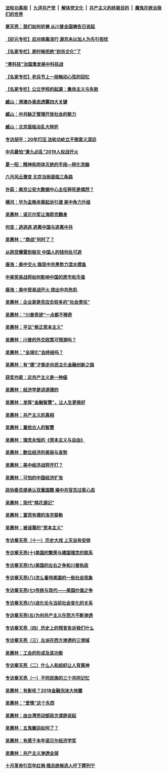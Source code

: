 

####  [法轮功真相](../../../../basic/blob/master/README.md?t=06242002) &nbsp;|&nbsp; [九评共产党](../../../../9ping.md/blob/master/README.md?t=06242002) &nbsp;|&nbsp; [解体党文化](../../../../jtdwh.md/blob/master/README.md?t=06242002)  &nbsp;|&nbsp; [共产主义的终极目的](../../../../gczydzjmd.md/blob/master/README.md?t=06242002) &nbsp;|&nbsp; [魔鬼在统治我们的世界](../../../../mgztzwmdsj.md/blob/master/README.md?t=06242002) 

#### [章天亮：我们如何祈祷 从川普全国祷告日说起](../pages/nsc423/n11944627.md?t=06242002) 

#### [【纪元专栏】应对病毒流行 渥京未以加人为先引担忧](../pages/nsc423/n11875714.md?t=06242002) 

#### [【名家专栏】是时候拒绝“封杀文化”了](../pages/nsc423/n11814093.md?t=06242002) 

#### [“黑科技”治国激发美中科技战](../pages/nsc423/n11638056.md?t=06242002) 

#### [【名家专栏】老兵节上一段触动心弦的回忆](../pages/nsc423/n11646016.md?t=06242002) 

#### [【名家专栏】公立学校的起源：集体主义与失败](../pages/nsc423/n11601833.md?t=06242002) 

#### [臧山：港澳办表态透露四大关键](../pages/nsc423/n11421628.md?t=06242002) 

#### [臧山：中共缺乏管理开放社会的能力](../pages/nsc423/n11407457.md?t=06242002) 

#### [臧山：北京面临治乱大转折](../pages/nsc423/n11406895.md?t=06242002) 

#### [专访胡平：20年打压 法轮功屹立不倒意义深远](../pages/nsc423/n11398800.md?t=06242002) 

#### [中共最怕“逢九必乱”2019人权战开火](../pages/nsc423/n11385248.md?t=06242002) 

#### [夏一阳：精神和肉体灭绝的手段—转化洗脑](../pages/nsc423/n11368250.md?t=06242002) 

#### [六月风云激变 北京当局面临三条路](../pages/nsc423/n11313668.md?t=06242002) 

#### [许茹：南京公安大数据中心主任猝死是偶然？](../pages/nsc423/n11064744.md?t=06242002) 

#### [横河：华为孟晚舟案起诉引渡 美中角力升级](../pages/nsc423/n11027230.md?t=06242002) 

#### [吴惠林：诺贝尔奖让海耶克翻身](../pages/nsc423/n10890049.md?t=06242002) 

#### [何坚：逃逃逃 逃离中国与逃离中共](../pages/nsc423/n10592891.md?t=06242002) 

#### [吴惠林：“商战”何时了？](../pages/nsc423/n10573558.md?t=06242002) 

#### [从网贷爆雷到股灾 中国人的钱何处可逃](../pages/nsc423/n10572800.md?t=06242002) 

#### [唐浩：美中交火 隐现中共黑势力混水摸鱼](../pages/nsc423/n10544040.md?t=06242002) 

#### [中美贸易战将如何影响中国的房市和币值](../pages/nsc423/n10543697.md?t=06242002) 

#### [唐浩：美中贸易战开火 烧出中共危机](../pages/nsc423/n10540126.md?t=06242002) 

#### [吴惠林：企业家是否应负较多的“社会责任”](../pages/nsc423/n10535022.md?t=06242002) 

#### [吴惠林：“川普奇迹”一点都不稀奇](../pages/nsc423/n10512808.md?t=06242002) 

#### [吴惠林：平议“修正资本主义”](../pages/nsc423/n10495724.md?t=06242002) 

#### [吴惠林：川普的外交政策可预测吗？](../pages/nsc423/n10462387.md?t=06242002) 

#### [吴惠林：“全球化”会终结吗？](../pages/nsc423/n10452838.md?t=06242002) 

#### [吴惠林：有“德”才能走向民主化金融创新之路](../pages/nsc423/n10432292.md?t=06242002) 

#### [获奖作家：这共产主义是一种癌](../pages/nsc423/n10431541.md?t=06242002) 

#### [吴惠林：经济学是讲道德的](../pages/nsc423/n10398014.md?t=06242002) 

#### [吴惠林：发挥“金融智慧”，让人生更美好](../pages/nsc423/n10375019.md?t=06242002) 

#### [吴惠林：共产主义的真相](../pages/nsc423/n10351394.md?t=06242002) 

#### [吴惠林：重拾古人的智慧](../pages/nsc423/n10337691.md?t=06242002) 

#### [吴惠林：理念永恒的《资本主义与自由》](../pages/nsc423/n10316274.md?t=06242002) 

#### [吴惠林：数位经济的美丽与哀愁](../pages/nsc423/n10292946.md?t=06242002) 

#### [吴惠林：美中经济战将开打？](../pages/nsc423/n10258825.md?t=06242002) 

#### [吴惠林：可怕的中国经济扩张](../pages/nsc423/n10219147.md?t=06242002) 

#### [政协委员提承认双重国籍 揭中共官员过客心态](../pages/nsc423/n10208809.md?t=06242002) 

#### [吴惠林：现代“桃花源记”](../pages/nsc423/n10185234.md?t=06242002) 

#### [吴惠林：富而有德的洛克斐勒](../pages/nsc423/n10142264.md?t=06242002) 

#### [吴惠林：被诬蔑的“资本主义”](../pages/nsc423/n10124816.md?t=06242002) 

#### [专访章天亮（十一）历史大戏 上天自有安排](../pages/nsc423/n10094905.md?t=06242002) 

#### [专访章天亮(十)美国的繁荣与建国理念的联系](../pages/nsc423/n10094899.md?t=06242002) 

#### [专访章天亮(九)美国的左右之争和川普执政](../pages/nsc423/n10094889.md?t=06242002) 

#### [专访章天亮(八)怎么看待美国的一些社会现象](../pages/nsc423/n10094857.md?t=06242002) 

#### [专访章天亮(七)传统与现代——美国价值之争](../pages/nsc423/n10093140.md?t=06242002) 

#### [专访章天亮(六)进化论与当前社会变化的关系](../pages/nsc423/n10092036.md?t=06242002) 

#### [专访章天亮(五)为何共产主义在西方不断渗透](../pages/nsc423/n10083620.md?t=06242002) 

#### [专访章天亮（四）历史上的预言告诉我们什么](../pages/nsc423/n10083606.md?t=06242002) 

#### [专访章天亮（三）左派在西方渗透的三领域](../pages/nsc423/n10081115.md?t=06242002) 

#### [吴惠林：工会的形成及其功能](../pages/nsc423/n10080633.md?t=06242002) 

#### [专访章天亮（二）什么人和组织让人背离神](../pages/nsc423/n10076637.md?t=06242002) 

#### [专访章天亮（一）不同民族的三个共同记忆](../pages/nsc423/n10074188.md?t=06242002) 

#### [吴惠林：有影呒？2018金融泡沫大地震](../pages/nsc423/n10040534.md?t=06242002) 

#### [吴惠林：“爱情”这个东西](../pages/nsc423/n10019423.md?t=06242002) 

#### [吴惠林：由台湾劳动部政次请辞说起](../pages/nsc423/n9979679.md?t=06242002) 

#### [吴惠林：五鬼搬运如何了？](../pages/nsc423/n9925338.md?t=06242002) 

#### [吴惠林：有感于本年诺贝尔经济学奖](../pages/nsc423/n9871883.md?t=06242002) 

#### [吴惠林：共产主义渗透全球](../pages/nsc423/n9812748.md?t=06242002) 

#### [十月革命引百年红祸 俄总统候选人吁下葬列宁](../pages/nsc423/n9810182.md?t=06242002) 

